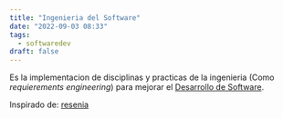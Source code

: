 ```yaml
---
title: "Ingenieria del Software"
date: "2022-09-03 08:33"
tags: 
  - softwaredev
draft: false
---
```

Es la implementacion de disciplinas y practicas de la ingenieria (Como *requierements engineering*) para mejorar el [Desarrollo de Software](notes/Desarrollo%20de%20Software.md).

Inspirado de: [resenia](es/reference/The%20essentials%20of%20modern%20software%20engineering%20Free%20the%20practices%20from%20the%20method%20prisons/resenia.md)